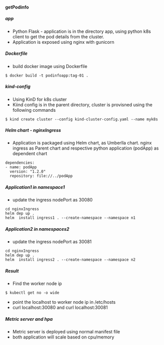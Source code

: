 #### getPodinfo

##### app
- Python Flask - application is in the directory app, using python k8s client to get the pod details from the cluster.
- Application is exposed using nginx with gunicorn

##### Dockerfile
- build docker image using Dockerfile
```
$ docker build -t podinfoapp:tag-01 .
```

##### kind-config
- Using KinD for k8s cluster 
- Kiind config is in the parent directory, cluster is provisned using the following commands
```
$ kind create cluster --config kind-cluster-config.yaml --name myk8s
```

##### Helm chart - nginxIngress
- Application is packaged using Helm chart, as Umberlla chart. nginx ingress as Parent chart and respective python application (podApp) as dependent chart
```
dependencies:
- name: podApp
  version: "1.2.0"
  repository: file://../podApp
```

##### Application1 in namespace1
- update the ingress nodePort as 30080
```
cd nginxIngress
helm dep up . 
helm  install ingress1 . --create-namespace --namespace n1
```
##### Application2 in namespaces2
- update the ingress nodePort as 30081
```
cd nginxIngress
helm dep up . 
helm  install ingress2 . --create-namespace --namespace n2
```

##### Result
- Find the worker node ip
```
$ kubectl get no -o wide
```
- point the localhost to worker node ip in /etc/hosts
- curl localhost:30080 and curl localhost:30081

##### Metric server and hpa
- Metric server is deployed using normal manifest file 
- both application will scale based on cpu/memory